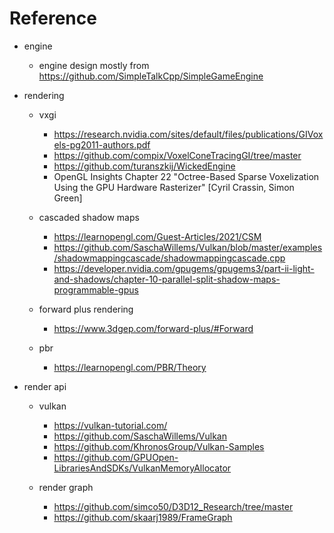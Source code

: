 
# Reference


- engine

  - engine design mostly from https://github.com/SimpleTalkCpp/SimpleGameEngine

- rendering

  - vxgi
    - https://research.nvidia.com/sites/default/files/publications/GIVoxels-pg2011-authors.pdf
    - https://github.com/compix/VoxelConeTracingGI/tree/master
    - https://github.com/turanszkij/WickedEngine
    - OpenGL Insights Chapter 22 "Octree-Based Sparse Voxelization Using the GPU Hardware Rasterizer" [Cyril Crassin, Simon Green]

  - cascaded shadow maps
    - https://learnopengl.com/Guest-Articles/2021/CSM
    - https://github.com/SaschaWillems/Vulkan/blob/master/examples/shadowmappingcascade/shadowmappingcascade.cpp
    - https://developer.nvidia.com/gpugems/gpugems3/part-ii-light-and-shadows/chapter-10-parallel-split-shadow-maps-programmable-gpus

  - forward plus rendering
    - https://www.3dgep.com/forward-plus/#Forward
  
  - pbr
    - https://learnopengl.com/PBR/Theory

- render api
  
  - vulkan
    - https://vulkan-tutorial.com/
    - https://github.com/SaschaWillems/Vulkan
    - https://github.com/KhronosGroup/Vulkan-Samples
    - https://github.com/GPUOpen-LibrariesAndSDKs/VulkanMemoryAllocator

  - render graph
    - https://github.com/simco50/D3D12_Research/tree/master
    - https://github.com/skaarj1989/FrameGraph

